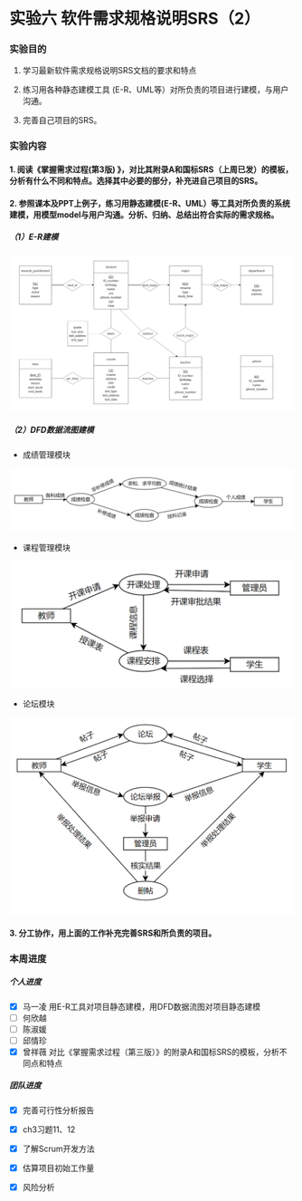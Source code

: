 # 实验六 软件需求规格说明SRS（2）

### 实验目的

1. 学习最新软件需求规格说明SRS文档的要求和特点

2. 练习用各种静态建模工具 (E-R、UML等）对所负责的项目进行建模，与用户沟通。

3. 完善自己项目的SRS。

### 实验内容

#### 1. 阅读《掌握需求过程(第3版) 》，对比其附录A和国标SRS（上周已发）的模板，分析有什么不同和特点。选择其中必要的部分，补充进自己项目的SRS。



#### 2. 参照课本及PPT上例子，练习用静态建模(E-R、UML）等工具对所负责的系统建模，用模型model与用户沟通。分析、归纳、总结出符合实际的需求规格。

##### （1）E-R建模

![](img/lab6/ER.png)

##### （2）DFD数据流图建模

- 成绩管理模块

![](img/lab6/成绩管理模块.png)

- 课程管理模块

![](img/lab6/选课模块.png)

- 论坛模块

![](img/lab6/论坛模块.png)



#### 3. 分工协作，用上面的工作补充完善SRS和所负责的项目。

### 本周进度

##### 个人进度

- [x] 马一凌 用E-R工具对项目静态建模，用DFD数据流图对项目静态建模
- [ ] 何欣越 
- [ ] 陈淑媛 
- [ ] 邱情珍 
- [x] 曾祥薇 对比《掌握需求过程（第三版）》的附录A和国标SRS的模板，分析不同点和特点

##### 团队进度

- [x] 完善可行性分析报告
- [x] ch3习题11、12
- [x] 了解Scrum开发方法
- [x] 估算项目初始工作量
- [x] 风险分析

